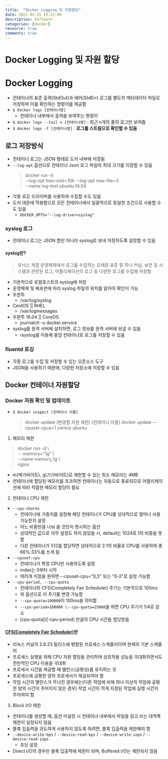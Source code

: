 ```yaml
---
title:  "Docker Logging 및 자원할당"
date: 2021-01-25 19:22:00
description: Inflearn
categories: [docker]
resource: true
comments: true
---
```


# Docker Logging 및 자원 할당
# Docker Logging
- 컨테이너의 표준 출력(StdOut)과 에러(StdErr) 로그를 별도의 메타데이터 파일로 저장하며 이를 확인하는 명령어를 제공함
- `$ docker logs [컨테이너명]`
  - 컨테이너 내부에서 출력을 보여주는 명령어
- `$ docker logs --tail n [컨테이너명]` : 최근 n개의 줄의 로그만 보여줌
- `$ docker logs -f [컨테이너명]` : **로그를 스트림으로 확인할 수 있음**

## 로그 저장방식
- 컨테이너 로그는 JSON 형태로 도커 내부에 저장됨
- `--log-opt` 옵션으로 컨테이너 Json 로그 파일의 최대 크기를 지정할 수 있음
  > docker run -it \
  --log-opt max-size=10k --log-opt max-file=3 \
  --name log-test ubuntu:14.04
- 각종 로깅 드라이버를 사용하여 수집할 수도 있음
- 도커 데몬에 적용함으로 모든 컨테이너에서 일괄적으로 동일한 조건으로 사용할 수도 있음
  - `DOCKER_OPTS="--log-driver=syslog"`

### syslog 로그
- 컨테이너 로그는 JSON 뿐만 아니라 syslog로 보내 저장하도록 설정할 수 있음
#### syslog란?
> 유닉스 계열 운영체제에서 로그를 수집하는 오래된 표준 중 하나
> 커널, 보안 등 시스템과 관련된 로그, 어플리케이션의 로그 등 다양한 로그를 수집해 저장함
- 기본적으로 로컬호스트의 syslog에 저장
- 운영체제 및 배포판에 따라 syslog 파일의 위치를 알아야 확인이 가능
- 우분투
  - /var/log/syslog
- CentOS || RHEL
  - /var/logmessages
- 우분투 16.04 || CoreOS
  - journalctl -u docker.service
- syslog를 원격 서버에 설치하면, 로그 정보를 원격 서버에 보낼 수 있음
  - rsyslog를 이용해 중앙 컨테이너로 로그를 저장할 수 있음

### fluentd 로깅
- 각종 로그를 수집 및 저장할 수 있는 오픈소스 도구
- JSON을 사용하기 때문에, 다양한 저장소에 저장할 수 있음
  
## Docker 컨테이너 자원할당 
### Docker 자원 확인 및 업데이트
- `$ docker inspect (컨테이너 이름)`
  > docker update (변경할 자원 제한) (컨테이너 이름)
  docker update --cpuset-cpus=1 centos ubuntu

1. 메모리 제한
> docker run -d \ <br>
> -- memory="1g" \ <br>
> --name memory_1g \ <br>
> nginx 
- m(메가바이트), g(기가바이트)로 제한할 수 있는 최소 메모리는 4MB
- 컨테이너에 할당된 메모리를 초과하면 컨테이너는 자동으로 종료되므로 어플리케이션에 따라 적절한 메모리 할당이 필요

2. 컨테이너 CPU 제한
- `--cpu-shares`
  - 컨테이너에  가중치를 설정해 해당 컨테이너가 CPU를 상대적으로 얼마나 사용가능한지 설정
  - 어느 비중만큼 나눠 쓸 것인지 명시하는 옵션
  - 상대적인 값으로 아무 설정도 하지 않았을 시, default는 1024로 1의 비중을 뜻함
  - 다른 컨테이너가 512를 할당하면 상대적으로 2:1의 비율로 CPU를 사용하여 총 66%:33%를 쓰게 됨
- `--cpuset-cpu`
  - 컨테이너가 특정 CPU만 사용하도록 설정
  - index는 0부터 시작
  - 여러개 지정을 원하면 --cpuset-cpu="0,3" 또는 "0-2"로 설정 가능함
- `--cpu-period, --cpu-quota`
  - 컨테이너의 CFS(Completely Fair Scheduler) 주기는 기본적으로 100ms
  - 위 옵션으로 이 주기를 변경 가능함
  - `--cpu-quota=100000`이 100ms을 의미함
  - `--cpu-period=100000 \--cpu-quota=25000`을 하면 CPU 주기가 1/4로 감소
  - [cpu-quota]/[-cpu-period] 만큼의 CPU 시간을 할당받음

#### [CFS(Completely Fair Scheduler)](https://www.kdata.or.kr/info/info_04_view.html?field=&keyword=&type=techreport&page=120&dbnum=145770&mode=detail&type=techreport)란
- 리눅스 커널의 2.6.23 릴리스에 병합된 프로세스 스케줄러이며 현재의 기본 스케줄러
- 프로세스 실행을 위해 CPU 자원 할당을 관리하며 상호작용 성능을 극대화하면서도 전반적인 CPU 이용을 극대화
- 프로세서 시간을 제공할 때 밸런스(공평성)를 유지하는 것
- 프로세스에 공평한 양의 프로세서가 제공되어야 함
- 작업 시간의 밸런스가 무너진 경우에는(다른 작업에 비해 하나 이상의 작업에 공평한 양의 시간이 주어지지 않은 경우) 작업 시간이 적게 지정된 작업에 실행 시간이 주어져야 함

3. Block I/O 제한
- 컨테이너를 생성할 때, 옵션 미설정 시 컨테이너 내부에서 파일을 읽고 쓰는 대역폭 제한이 설정되지 않음
- 블록 입출력을 과도하게 사용하지 않도록 하려면, 블록 입출력을 제한해야 함
- `--device-write-bps` / `--device-read-bps` / `--device-write-iops` / `--device-read-iops` 
  - 초당 설정
- Direct I/O의 경우만 블록 입출력에 제한이 되며, Buffered I/O는 제한되지 않음


